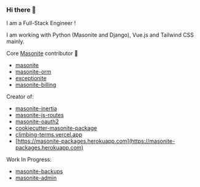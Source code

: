 ### Hi there 👋

I am a Full-Stack Engineer !

I am working with Python (Masonite and Django), Vue.js and Tailwind CSS mainly.

Core [Masonite](https://docs.masoniteproject.com/) contributor :rocket:
- [masonite](https://github.com/MasoniteFramework/masonite/)
- [masonite-orm](https://github.com/MasoniteFramework/orm/)
- [exceptionite](https://github.com/MasoniteFramework/exceptionite/)
- [masonite-billing](https://github.com/MasoniteFramework/billing/)

Creator of:
- [masonite-inertia](https://github.com/girardinsamuel/masonite-inertia/)
- [masonite-js-routes](https://github.com/girardinsamuel/masonite-js-routes/)
- [masonite-oauth2](https://github.com/girardinsamuel/masonite-oauth2/)
- [cookiecutter-masonite-package](https://github.com/girardinsamuel/cookiecutter-masonite-package/)
- [climbing-terms.vercel.app](https://climbing-terms.vercel.app)
- [https://masonite-packages.herokuapp.com](https://masonite-packages.herokuapp.com)


Work In Progress:
- [masonite-backups](https://github.com/girardinsamuel/masonite-backups/)
- [masonite-admin](https://github.com/girardinsamuel/masonite-admin/)
